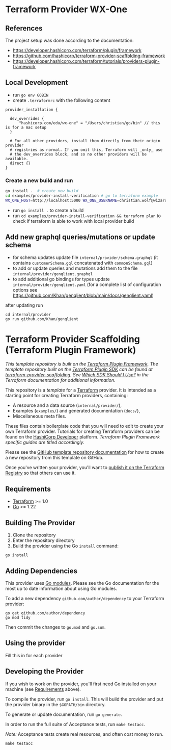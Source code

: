 # Terraform Provider WX-One

## References

The project setup was done according to the documentation: 

- https://developer.hashicorp.com/terraform/plugin/framework
- https://github.com/hashicorp/terraform-provider-scaffolding-framework
- https://developer.hashicorp.com/terraform/tutorials/providers-plugin-framework

## Local Development

- run `go env GOBIN`
- create `.terraformrc` with the following content

```
provider_installation {

  dev_overrides {
      "hashicorp.com/edu/wx-one" = "/Users/christian/go/bin" // this is for a mac setup
  }

  # For all other providers, install them directly from their origin provider
  # registries as normal. If you omit this, Terraform will _only_ use
  # the dev_overrides block, and so no other providers will be available.
  direct {}
}
```

### Create a new build and run

```bash
go install .  # create new build
cd examples/provider-install-verification # go to terraform example
WX_ONE_HOST=http://localhost:5000 WX_ONE_USERNAME=christian.wolf@wizardtales.com WX_ONE_PASSWORD=xxx TF_LOG_PROVIDER=DEBUG terraform plan # use your username and password and the correct host to run terraform plan 
```

- run `go install .` to create a build
- run `cd examples/provider-install-verification && terraform plan` to check if terraform is able to work with local provider build 

## Add new graphql queries/mutations or update schema

- for schema updates update file `internal/provider/schema.graphql` (it contains `customerSchema.gql` concatenated with `commonSchema.gql`)
- to add or update queries and mutations add them to the file `internal/provider/genqlient.graphql`
- to add additional go bindings for types update `internal/provider/genqlient.yaml` (for a complete list of configuration options see https://github.com/Khan/genqlient/blob/main/docs/genqlient.yaml)

after updating run

```
cd internal/provider
go run github.com/Khan/genqlient
```

# Terraform Provider Scaffolding (Terraform Plugin Framework)

_This template repository is built on the [Terraform Plugin Framework](https://github.com/hashicorp/terraform-plugin-framework). The template repository built on the [Terraform Plugin SDK](https://github.com/hashicorp/terraform-plugin-sdk) can be found at [terraform-provider-scaffolding](https://github.com/hashicorp/terraform-provider-scaffolding). See [Which SDK Should I Use?](https://developer.hashicorp.com/terraform/plugin/framework-benefits) in the Terraform documentation for additional information._

This repository is a *template* for a [Terraform](https://www.terraform.io) provider. It is intended as a starting point for creating Terraform providers, containing:

- A resource and a data source (`internal/provider/`),
- Examples (`examples/`) and generated documentation (`docs/`),
- Miscellaneous meta files.

These files contain boilerplate code that you will need to edit to create your own Terraform provider. Tutorials for creating Terraform providers can be found on the [HashiCorp Developer](https://developer.hashicorp.com/terraform/tutorials/providers-plugin-framework) platform. _Terraform Plugin Framework specific guides are titled accordingly._

Please see the [GitHub template repository documentation](https://help.github.com/en/github/creating-cloning-and-archiving-repositories/creating-a-repository-from-a-template) for how to create a new repository from this template on GitHub.

Once you've written your provider, you'll want to [publish it on the Terraform Registry](https://developer.hashicorp.com/terraform/registry/providers/publishing) so that others can use it.

## Requirements

- [Terraform](https://developer.hashicorp.com/terraform/downloads) >= 1.0
- [Go](https://golang.org/doc/install) >= 1.22

## Building The Provider

1. Clone the repository
1. Enter the repository directory
1. Build the provider using the Go `install` command:

```shell
go install
```

## Adding Dependencies

This provider uses [Go modules](https://github.com/golang/go/wiki/Modules).
Please see the Go documentation for the most up to date information about using Go modules.

To add a new dependency `github.com/author/dependency` to your Terraform provider:

```shell
go get github.com/author/dependency
go mod tidy
```

Then commit the changes to `go.mod` and `go.sum`.

## Using the provider

Fill this in for each provider

## Developing the Provider

If you wish to work on the provider, you'll first need [Go](http://www.golang.org) installed on your machine (see [Requirements](#requirements) above).

To compile the provider, run `go install`. This will build the provider and put the provider binary in the `$GOPATH/bin` directory.

To generate or update documentation, run `go generate`.

In order to run the full suite of Acceptance tests, run `make testacc`.

*Note:* Acceptance tests create real resources, and often cost money to run.

```shell
make testacc
```
